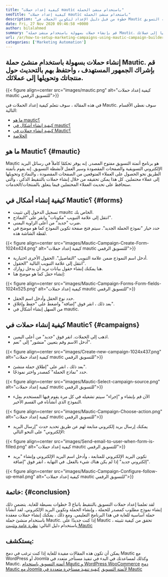 ```yaml
---
title: "كيفية إعداد حملات mautic باستخدام منشئ الحملة" 
seoTitle: "كيفية إعداد حملات mautic باستخدام منشئ الحملة" 
description: "خطوة من قبل دليل الإعداد لتكوين الحملات في Mautic والحصول على سيطرة كاملة على رسائل البريد الإلكتروني التسويقية والصفحات المقصودة وسير العمل لأنشطة التسويق." 
date: Fri, 27 Nov 2020 09:46:58 +0000
author: bilalahmed
summary: "قم بإنشاء حملات بسهولة باستخدام منشئ حملة Mautic. قم بإشراك الجمهور المستهدف ، واحتفظ بهم بالتحديث حول منتجاتك وتحويلها إلى عملائك." 
url: /ar/how-to-setup-marketing-campaigns-using-mautic-campaign-builder/
categories: ['Marketing Automation']
---
```


## إنشاء حملات بسهولة باستخدام منشئ حملة Mautic. قم بإشراك الجمهور المستهدف ، واحتفظ بهم بالتحديث حول منتجاتك وتحويلها إلى عملائك.

{{< figure align=center src="images/mautic.png" alt="كيفية إعداد حملات mautic للتسويق الرقمي">}}

في هذه المقالة ، سوف نتعلم كيفية إعداد الحملات في Mautic. سوف نغطي الأقسام التالية:
  * [ما هو mautic؟][1]
  * [كيفية إنشاء أشكال في mautic؟][2]
  * [كيفية إنشاء حملات في Mautic؟][3]
  * [الخلاصة][4]

## ما هو Mautic؟ {#mautic}

Mautic هو برنامج أتمتة التسويق مفتوح المصدر. إنه يوفر تحكمًا كاملاً في رسائل البريد الإلكتروني التسويقية والصفحات المقصودة وسير العمل لأنشطة التسويق. إنه يقوم بأتمتة الطريق نحو الحصول على العملاء المتوقعين من الصفحات المقصودة ، والنماذج وتحويلها إلى عملاء محتملين. كل هذا يمكن تحقيقه من خلال إنشاء حملات بالتنقيط الذكي ، والتي ستحافظ على تحديث العملاء المحتملين فيما يتعلق بالمنتجات/الخدمات.

## كيفية إنشاء أشكال في Mautic؟ {#forms}

  * تسجيل الدخول إلى تثبيت mauitc الخاص بك.
  * انتقل إلى علامة التبويب "مكونات" وانقر على "النماذج".
  * ضرب "جديد" من أعلى الزاوية اليمنى.
  * حدد خيار "نموذج الحملة الجديد". سيتم فتح صفحة تكوين النموذج كما هو موضح في لقطة الشاشة هذه.

{{< figure align=center src="images/Mautic-Campaign-Create-Form-1024x424.png" alt="كيفية إعداد حملات mautic للتسويق الرقمي">}}

  * أدخل اسم النموذج ضمن علامة التبويب "التفاصيل". الحقول الأخرى اختيارية.
  * انتقل إلى علامة التبويب التالية "الحقول".
  * هنا يمكنك إنشاء حقول بيانات تريد أن يدخل زوارك.
  * إنشاء حقل كما هو موضح هنا:

{{< figure align=center src="images/Mautic-Campaign-Forms-Form-fields-1024x525.png" alt="كيفية إعداد حملات mautic للتسويق الرقمي">}}

  * حدد نوع الحقل وأدخل اسم الحقل.
  * بعد ذلك ، انقر فوق "إضافة" واضغط على "حفظ وإغلاق".
  * من السهل إنشاء أشكال في mautic.

## كيفية إنشاء حملات في Mautic؟ {#campaigns}

  * اذهب إلى الحملات. انقر فوق "جديد" من أعلى اليمين.
  * أدخل الاسم وقم بتعيين "منشور" إلى "نعم".

{{< figure align=center src="images/Create-new-campaign-1024x437.png" alt="كيفية إعداد حملات mautic للتسويق الرقمي">}}

  * بعد ذلك ، انقر على "إطلاق حملة منشئ".
  * حدد "نماذج الحملة" كمصدر واختر نموذجًا.

{{< figure align=center src="images/Mautic-Select-campaign-source.png" alt="كيفية إعداد حملات mautic للتسويق الرقمي">}}

  * الآن قم بإنشاء و "إجراء" سيتم تشغيله في كل مرة يقوم فيها المستخدم بملء النموذج الذي أنشأناه في القسم الأخير.

{{< figure align=center src="images/Mautic-Campaign-Choose-action.png" alt="كيفية إعداد حملات mautic للتسويق الرقمي">}}

  * يمكنك إرسال بريد إلكتروني متابعة لهم عن طريق تحديد حدث "إرسال البريد الإلكتروني" على النحو التالي:

{{< figure align=center src="images/Send-email-to-user-when-form-is-filled.png" alt="كيفية إعداد حملات mautic للتسويق الرقمي">}}

  * تكوين البريد الإلكتروني للمتابعة ، وأدخل اسم البريد الإلكتروني وإنشاء "بريد إلكتروني جديد" إذا لم يكن هناك شيء بالفعل. في النهاية ، انقر فوق "إضافة".

{{< figure align=center src="images/Mautic-Campaign-Configure-follow-up-email.png" alt="كيفية إعداد حملات mautic للتسويق الرقمي">}}


## خاتمة: {#conclusion}

لقد تعلمنا إعداد حملات التسويق بالتنقيط باتباع 3 خطوات بسيطة للغاية. يتضمن ذلك إنشاء نموذج مطلوب كمصدر للحملة ، وإنشاء الحملة وتكوين البريد الإلكتروني. لقد أنشأنا حملة أساسية للغاية في هذا البرنامج التعليمي. ومع ذلك ، يمكنك إنشاء حملات معقدة باستخدام منشئ حملة Mautic. إذا كنت جديدًا على Mautic ، تحقق من كيفية تثبيته باستخدام دليل التالي:
[نظرة عامة وتثبيت Mautic][5]

## يستكشف:
يمكن أن تكون هذه المقالات مفيدة للغاية إذا كنت ترغب في دمج Mautic مع WordPress أو Joomla وكذلك لمساعدتك في البدء في تنفيذ مستأجر متعدد في Mautic.
[أتمتة التسويق باستخدام Mautic و WordPress WooCommerce][6]
[دمج Mautic مع Joomla لأتمتة التسويق][7]
[كيفية تنفيذ مستأجرة متعددة في Mautic][8]



 [1]: #mautic
 [2]: #forms
 [3]: #campaigns
 [4]: #conclusion
 [5]: https://products.containerize.com/marketing-automation/mautic
 [6]: https://blog.containerize.com/wp-admin/post.php?post=388&action=edit
 [7]: https://blog.containerize.com/wp-admin/post.php?post=233&action=edit
 [8]: https://blog.containerize.com/marketing-automation/how-to-implement-multi-tenancy-in-mautic/
